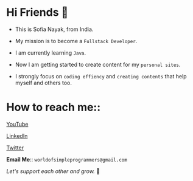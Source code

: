 

<!--
**nayaksofia/nayaksofia** is a ✨ _special_ ✨ repository because its `README.md` (this file) appears on your GitHub profile.

Here are some ideas to get you started:

- 🔭 I’m currently working on ...
- 🌱 I’m currently learning ...
- 👯 I’m looking to collaborate on ...
- 🤔 I’m looking for help with ...
- 💬 Ask me about ...
- 📫 How to reach me: ...
- 😄 Pronouns: ...
- ⚡ Fun fact: ...
-->
# Hi Friends 👋

- This is Sofia Nayak, from India. 

- My mission is to become a `Fullstack Developer`.

- I am currently learning `Java`.

- Now I am getting started to create content for my `personal sites`.

- I strongly focus on `coding effiency` and `creating contents` that help myself and others too.

# How to reach me::

[YouTube](https://www.youtube.com/channel/UC52FbJvOtKytDuiZJP8St8Q "CodeWithSofia")

[LinkedIn](https://www.linkedin.com/in/sofia-nayak-7177132b/ "LinkedIn-Sofia")

[Twitter](https://twitter.com/nayak_sofia)

**Email Me**:: `worldofsimpleprogrammers@gmail.com`


*Let's support each other and grow.* 🌱
